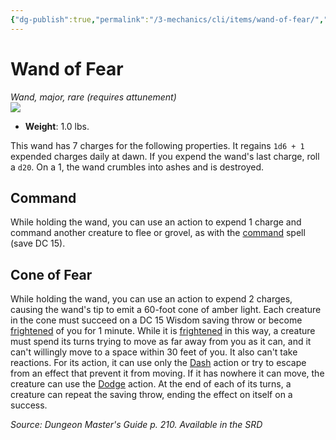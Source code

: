 ```yaml
---
{"dg-publish":true,"permalink":"/3-mechanics/cli/items/wand-of-fear/","tags":["ttrpg-cli/compendium/src/5e/dmg","ttrpg-cli/item/attunement/required","ttrpg-cli/item/rarity/rare","ttrpg-cli/item/tier/major","ttrpg-cli/item/wondrous/wand"]}
---
```


# Wand of Fear
*Wand, major, rare (requires attunement)*  
![](3-Mechanics/CLI/items/img/wand-of-fear.webp#right)

- **Weight**: 1.0 lbs.

This wand has 7 charges for the following properties. It regains `1d6 + 1` expended charges daily at dawn. If you expend the wand's last charge, roll a `d20`. On a 1, the wand crumbles into ashes and is destroyed.

## Command

While holding the wand, you can use an action to expend 1 charge and command another creature to flee or grovel, as with the [command](3-Mechanics/CLI/spells/command.md) spell (save DC 15).

## Cone of Fear

While holding the wand, you can use an action to expend 2 charges, causing the wand's tip to emit a 60-foot cone of amber light. Each creature in the cone must succeed on a DC 15 Wisdom saving throw or become [frightened](3-Mechanics/CLI/rules/conditions.md#Frightened) of you for 1 minute. While it is [frightened](3-Mechanics/CLI/rules/conditions.md#Frightened) in this way, a creature must spend its turns trying to move as far away from you as it can, and it can't willingly move to a space within 30 feet of you. It also can't take reactions. For its action, it can use only the [Dash](3-Mechanics/CLI/rules/actions.md#Dash) action or try to escape from an effect that prevent it from moving. If it has nowhere it can move, the creature can use the [Dodge](3-Mechanics/CLI/rules/actions.md#Dodge) action. At the end of each of its turns, a creature can repeat the saving throw, ending the effect on itself on a success.

*Source: Dungeon Master's Guide p. 210. Available in the <span title='Systems Reference Document (5.1)'>SRD</span>*